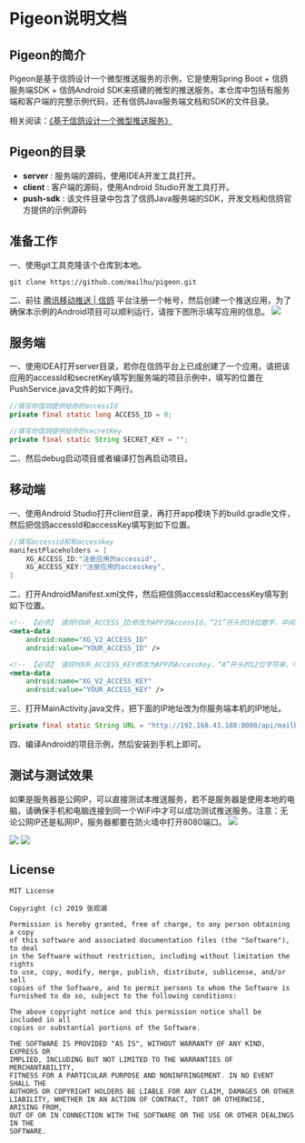 # Pigeon说明文档

## Pigeon的简介
Pigeon是基于信鸽设计一个微型推送服务的示例，它是使用Spring Boot + 信鸽服务端SDK + 信鸽Android SDK来搭建的微型的推送服务。本仓库中包括有服务端和客户端的完整示例代码，还有信鸽Java服务端文档和SDK的文件目录。

相关阅读：[《基于信鸽设计一个微型推送服务》](https://www.jianshu.com/p/ada6abb078db)

## Pigeon的目录
- **server** : 服务端的源码，使用IDEA开发工具打开。
- **client** : 客户端的源码，使用Android Studio开发工具打开。
- **push-sdk** : 该文件目录中包含了信鸽Java服务端的SDK，开发文档和信鸽官方提供的示例源码

## 准备工作
一、使用git工具克隆该个仓库到本地。
```git
git clone https://github.com/mailhu/pigeon.git
```
二、前往 [腾讯移动推送 | 信鸽](https://xg.qq.com) 平台注册一个帐号，然后创建一个推送应用，为了确保本示例的Android项目可以顺利运行，请按下图所示填写应用的信息。
![](https://github.com/mailhu/pigeon/blob/master/image/config.png)

## 服务端
一、使用IDEA打开server目录，若你在信鸽平台上已成创建了一个应用，请把该应用的accessId和secretKey填写到服务端的项目示例中，填写的位置在PushService.java文件的如下两行。
```java
//填写你信鸽提供给你的accessId
private final static long ACCESS_ID = 0;

//填写你信鸽提供给你的secretKey
private final static String SECRET_KEY = "";
```
二、然后debug启动项目或者编译打包再启动项目。

## 移动端
一、使用Android Studio打开client目录，再打开app模块下的build.gradle文件，然后把信鸽accessId和accessKey填写到如下位置。
```gradle
//填写accessid和和accesskey
manifestPlaceholders = [
    XG_ACCESS_ID:"注册应用的accessid",
    XG_ACCESS_KEY:"注册应用的accesskey",
]
```
二、打开AndroidManifest.xml文件，然后把信鸽accessId和accessKey填写到如下位置。
```xml
<!-- 【必须】 请将YOUR_ACCESS_ID修改为APP的AccessId，“21”开头的10位数字，中间没空格 -->
<meta-data
    android:name="XG_V2_ACCESS_ID"
    android:value="YOUR_ACCESS_ID" />

<!-- 【必须】 请将YOUR_ACCESS_KEY修改为APP的AccessKey，“A”开头的12位字符串，中间没空格 -->
<meta-data
    android:name="XG_V2_ACCESS_KEY"
    android:value="YOUR_ACCESS_KEY" />
```
三、打开MainActivity.java文件，把下面的IP地址改为你服务端本机的IP地址。
```java
private final static String URL = "http://192.168.43.188:8080/api/mailbox";
```
四、编译Android的项目示例，然后安装到手机上即可。

## 测试与测试效果
如果是服务器是公网IP，可以直接测试本推送服务，若不是服务器是使用本地的电脑，请确保手机和电脑连接到同一个WiFi中才可以成功测试推送服务。注意：无论公网IP还是私网IP，服务器都要在防火墙中打开8080端口。
![](https://github.com/mailhu/pigeon/blob/master/image/login.gif)

![](https://github.com/mailhu/pigeon/blob/master/image/user_1.gif)
![](https://github.com/mailhu/pigeon/blob/master/image/user_2.gif)



## License
```
MIT License

Copyright (c) 2019 张观湖

Permission is hereby granted, free of charge, to any person obtaining a copy
of this software and associated documentation files (the "Software"), to deal
in the Software without restriction, including without limitation the rights
to use, copy, modify, merge, publish, distribute, sublicense, and/or sell
copies of the Software, and to permit persons to whom the Software is
furnished to do so, subject to the following conditions:

The above copyright notice and this permission notice shall be included in all
copies or substantial portions of the Software.

THE SOFTWARE IS PROVIDED "AS IS", WITHOUT WARRANTY OF ANY KIND, EXPRESS OR
IMPLIED, INCLUDING BUT NOT LIMITED TO THE WARRANTIES OF MERCHANTABILITY,
FITNESS FOR A PARTICULAR PURPOSE AND NONINFRINGEMENT. IN NO EVENT SHALL THE
AUTHORS OR COPYRIGHT HOLDERS BE LIABLE FOR ANY CLAIM, DAMAGES OR OTHER
LIABILITY, WHETHER IN AN ACTION OF CONTRACT, TORT OR OTHERWISE, ARISING FROM,
OUT OF OR IN CONNECTION WITH THE SOFTWARE OR THE USE OR OTHER DEALINGS IN THE
SOFTWARE.
```
